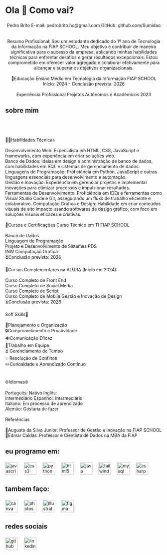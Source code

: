 <h1 align="left">Ola 👋 Como vai?</h1>

###

<p align="center">Pedro Brito E-mail: pedrobrito.hc@gmail.com GitHub: github.com/Sumidao<br><br><br>Resumo Profissional: Sou um estudante dedicado do 1º ano de Tecnologia da Informação na FIAP SCHOOL. Meu objetivo é contribuir de maneira significativa para o sucesso da empresa, aplicando minhas habilidades técnicas para enfrentar desafios e gerar resultados excepcionais. Estou comprometido em oferecer valor agregado e colaborar efetivamente para alcançar e superar os objetivos organizacionais.<br><br>🏫Educação Ensino Médio em Tecnologia da Informação FIAP SCHOOL Início: 2024 – Conclusão prevista: 2026<br><br>Experiência Profissional Projetos Autônomos e Acadêmicos 2023</p>

###

<h2 align="left">sobre mim</h2>

###
<br><br><br>🧑‍💻Habilidades Técnicas<br><br>Desenvolvimento Web: Especialista em HTML, CSS, JavaScript e frameworks, com experiência em criar soluções web.<br>Banco de Dados: Ideias em design e administração de banco de dados, com habilidades em SQL e sistemas de gerenciamento de dados.<br>Linguagens de Programação: Proficiência em Python, JavaScript e outras linguagens essenciais para desenvolvimento e automação.<br>Gestão e Inovação: Experiência em gerenciar projetos e implementar inovações para otimizar processos e impulsionar resultados.<br>Ferramentas de Desenvolvimento: Proficiência em IDEs e ferramentas como Visual Studio Code e Git, assegurando um fluxo de trabalho eficiente e colaborativo. Computação Gráfica e Design: Habilidade em criar conteúdos visuais de alto impacto usando softwares de design gráfico, com foco em soluções visuais eficazes e criativas.<br><br>📝Cursos e Certificações Curso Técnico em TI FIAP SCHOOL<br><br>Banco de Dados<br>Linguagem de Programação<br>Projeto e Desenvolvimento de Sistemas PDS<br>INW Computação Gráfica<br>⏳Conclusão prevista: 2026<br><br>📝Cursos Complementares na ALURA (Início em 2024):<br><br>Curso Completo de Front End<br>Curso Completo de Social Media<br>Curso Completo de Script<br>Curso Completo de Mobile Gestão e Inovação de Design<br>⏳Conclusão prevista: 2026<br><br>Soft Skills🧐<br><br>📝Planejamento e Organização<br>🔒️Comprometimento e Proatividade<br>🔊Comunicação Eficaz<br>👥Trabalho em Equipe<br>⏳ Gerenciamento de Tempo<br>💡 Resolução de Conflitos<br>✏️Curiosidade e Aprendizado Contínuo<br><br><br>🌐Idiomas🌐<br><br>Português: Nativo Inglês:<br>Intermediário Espanhol: Intermediário<br>Italiano: Em processo de aprendizado<br>Alemão: Gostaria de fazer<br><br>Referências<br><br>👔Augusto da Silva Junior: Professor de Gestão e Inovação na FIAP SCHOOL<br>👔Edmar Caldas: Professor e Cientista de Dados na MBA da FIAP</p>

###

<h2 align="left">eu programo em:</h2>

###

<div align="left">
  <img src="https://cdn.jsdelivr.net/gh/devicons/devicon/icons/javascript/javascript-original.svg" height="40" alt="javascript logo"  />
  <img width="12" />
  <img src="https://cdn.jsdelivr.net/gh/devicons/devicon/icons/css3/css3-original.svg" height="40" alt="css3 logo"  />
  <img width="12" />
  <img src="https://cdn.jsdelivr.net/gh/devicons/devicon/icons/python/python-original.svg" height="40" alt="python logo"  />
  <img width="12" />
  <img src="https://cdn.jsdelivr.net/gh/devicons/devicon/icons/html5/html5-original.svg" height="40" alt="html5 logo"  />
  <img width="12" />
  <img src="https://cdn.jsdelivr.net/gh/devicons/devicon/icons/java/java-original.svg" height="40" alt="java logo"  />
  <img width="12" />
  <img src="https://cdn.jsdelivr.net/gh/devicons/devicon/icons/tailwindcss/tailwindcss-original-wordmark.svg" height="40" alt="tailwindcss logo"  />
  <img width="12" />
  <img src="https://cdn.jsdelivr.net/gh/devicons/devicon/icons/mysql/mysql-original.svg" height="40" alt="mysql logo"  />
  <img width="12" />
  <img src="https://cdn.jsdelivr.net/gh/devicons/devicon/icons/csharp/csharp-original.svg" height="40" alt="csharp logo"  />
</div>

###

<h2 align="left">tambem faço:</h2>

###

<div align="left">
  <img src="https://cdn.jsdelivr.net/gh/devicons/devicon/icons/canva/canva-original.svg" height="40" alt="canva logo"  />
  <img width="12" />
  <img src="https://cdn.jsdelivr.net/gh/devicons/devicon/icons/photoshop/photoshop-plain.svg" height="40" alt="photoshop logo"  />
  <img width="12" />
  <img src="https://cdn.jsdelivr.net/gh/devicons/devicon/icons/illustrator/illustrator-plain.svg" height="40" alt="illustrator logo"  />
  <img width="12" />
  <img src="https://cdn.jsdelivr.net/gh/devicons/devicon/icons/figma/figma-original.svg" height="40" alt="figma logo"  />
</div>

###

<h2 align="left">redes sociais</h2>

###

<div align="left">
  <img src="https://cdn.jsdelivr.net/gh/devicons/devicon/icons/github/github-original.svg" height="40" alt="github logo"  />
  <img width="12" />
  <img src="https://cdn.jsdelivr.net/gh/devicons/devicon/icons/linkedin/linkedin-original.svg" height="40" alt="linkedin logo"  />
</div>

###

<div align="left">
</div>

###
